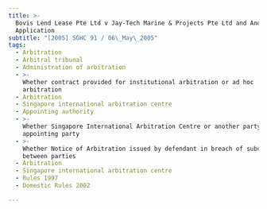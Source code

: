 ```yaml
---
title: >-
  Bovis Lend Lease Pte Ltd v Jay-Tech Marine & Projects Pte Ltd and Another
  Application
subtitle: "[2005] SGHC 91 / 06\_May\_2005"
tags:
  - Arbitration
  - Arbitral tribunal
  - Administration of arbitration
  - >-
    Whether contract provided for institutional arbitration or ad hoc
    arbitration
  - Arbitration
  - Singapore international arbitration centre
  - Appointing authority
  - >-
    Whether Singapore International Arbitration Centre or another party the
    appointing party
  - >-
    Whether Notice of Arbitration issued by defendant in breach of subcontract
    between parties
  - Arbitration
  - Singapore international arbitration centre
  - Rules 1997
  - Domestic Rules 2002

---
```


